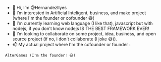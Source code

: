- 👋 Hi, I’m @HernandezIlyes
- 👀 I’m interested in Artificial Inteligent, business, and make project (where I'm the founder or cofounder 😅)
- 🌱 I’m currently learning web language (I like that), javascript but with nodejs, if you don't know nodejs IS THE BEST FRAMEWORK EVER! 
- 💞️ I’m looking to collaborate on some project, idea, business, and open source project (if no, i don't collaborate (I joke 😅)). 
- 📫 My actual project where I'm the cofounder or founder :
```
AlterGames (I'm the founder! 😃) 
```
<!---
HernandezIlyes/HernandezIlyes is a ✨ special ✨ repository because its `README.md` (this file) appears on your GitHub profile.
You can click the Preview link to take a look at your changes.
--->
